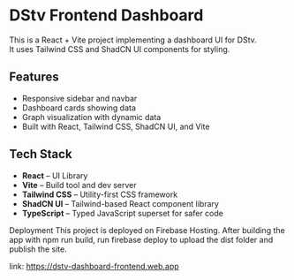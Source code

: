 # DStv Frontend Dashboard

This is a React + Vite project implementing a dashboard UI for DStv.  
It uses Tailwind CSS and ShadCN UI components for styling.

## Features

- Responsive sidebar and navbar
- Dashboard cards showing data
- Graph visualization with dynamic data
- Built with React, Tailwind CSS, ShadCN UI, and Vite


## Tech Stack

- **React** – UI Library
- **Vite** – Build tool and dev server
- **Tailwind CSS** – Utility-first CSS framework
- **ShadCN UI** – Tailwind-based React component library
- **TypeScript** – Typed JavaScript superset for safer code

Deployment
This project is deployed on Firebase Hosting. After building the app with npm run build, run firebase deploy to upload the dist folder and publish the site.

link: https://dstv-dashboard-frontend.web.app